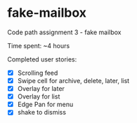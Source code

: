 # fake-mailbox

Code path assignment 3 - fake mailbox

Time spent: ~4 hours

Completed user stories:

- [x] Scrolling feed
- [x] Swipe cell for archive, delete, later, list
- [x] Overlay for later
- [x] Overlay for list
- [x] Edge Pan for menu
- [x] shake to dismiss
